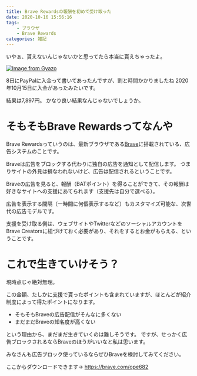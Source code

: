 ```yaml
---
title: Brave Rewardsの報酬を初めて受け取った
date: 2020-10-16 15:56:16
tags:
    - ブラウザ
    - Brave Rewards
categories: 雑記
---
```

いやぁ、貰えないんじゃないかと思ってたら本当に貰えちゃったよ。

[![Image from Gyazo](https://i.gyazo.com/291b617834bae92f083b767c0c64b6df.png)](https://gyazo.com/291b617834bae92f083b767c0c64b6df)

8日にPayPalに入金って書いてあったんですが、割と時間かかりましたね
2020年10月15日に入金があったみたいです。

結果は7,897円。
かなり良い結果なんじゃないでしょうか。

# そもそもBrave Rewardsってなんや

Brave Rewardsっていうのは、最新ブラウザである[Brave](https://brave.com/ope682)に搭載されている、広告システムのことです。

Braveは広告をブロックする代わりに独自の広告を通知として配信します。
つまりサイトの外見は損なわれないけど、広告は配信されるということです。

Braveの広告を見ると、報酬（BATポイント）を得ることができて、その報酬は好きなサイトへの支援にあてられます（支援先は自分で選べる）。

広告を表示する間隔（一時間に何個表示するなど）もカスタマイズ可能な、次世代の広告モデルです。

支援を受け取る側は、ウェブサイトやTwitterなどのソーシャルアカウントをBrave Creatorsに紐づけておく必要があり、それをするとお金がもらえる、ということです。

# これで生きていけそう？

現時点じゃ絶対無理。

この金額、たしかに支援で貰ったポイントも含まれていますが、ほとんどが紹介制度によって得たポイントになります。

- そもそもBraveの広告配信がそんなに多くない
- まだまだBraveの知名度が高くない

という理由から、まだまだ生きていくのは難しそうです。
ですが、せっかく広告ブロックされるならBraveのほうがいいなと私は思います。

みなさんも広告ブロック使っているならぜひBraveを検討してみてください。

ここからダウンロードできます→ https://brave.com/ope682